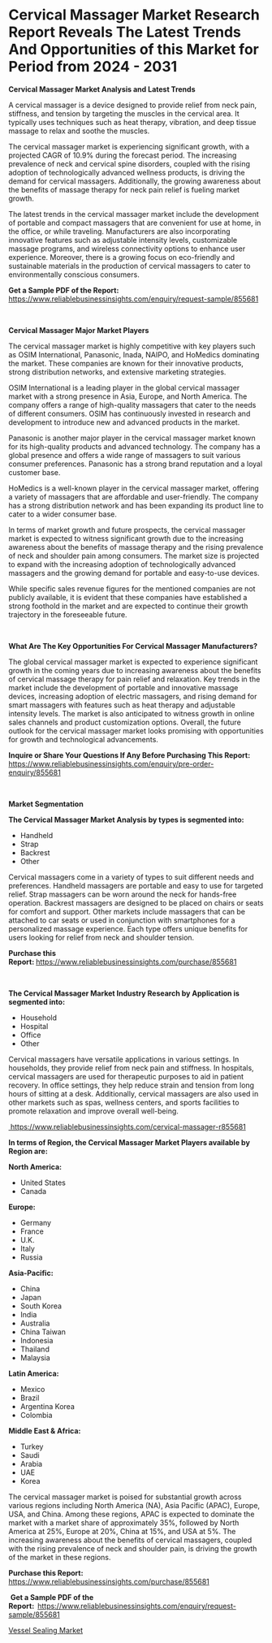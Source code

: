 <p><h1>Cervical Massager Market Research Report Reveals The Latest Trends And Opportunities of this Market for Period from 2024 - 2031</h1></p><p><strong>Cervical Massager Market Analysis and Latest Trends</strong></p>
<p><p>A cervical massager is a device designed to provide relief from neck pain, stiffness, and tension by targeting the muscles in the cervical area. It typically uses techniques such as heat therapy, vibration, and deep tissue massage to relax and soothe the muscles.</p><p>The cervical massager market is experiencing significant growth, with a projected CAGR of 10.9% during the forecast period. The increasing prevalence of neck and cervical spine disorders, coupled with the rising adoption of technologically advanced wellness products, is driving the demand for cervical massagers. Additionally, the growing awareness about the benefits of massage therapy for neck pain relief is fueling market growth.</p><p>The latest trends in the cervical massager market include the development of portable and compact massagers that are convenient for use at home, in the office, or while traveling. Manufacturers are also incorporating innovative features such as adjustable intensity levels, customizable massage programs, and wireless connectivity options to enhance user experience. Moreover, there is a growing focus on eco-friendly and sustainable materials in the production of cervical massagers to cater to environmentally conscious consumers.</p></p>
<p><strong>Get a Sample PDF of the Report:&nbsp;</strong> <a href="https://www.reliablebusinessinsights.com/enquiry/request-sample/855681">https://www.reliablebusinessinsights.com/enquiry/request-sample/855681</a></p>
<p>&nbsp;</p>
<p><strong>Cervical Massager Major Market Players</strong></p>
<p><p>The cervical massager market is highly competitive with key players such as OSIM International, Panasonic, Inada, NAIPO, and HoMedics dominating the market. These companies are known for their innovative products, strong distribution networks, and extensive marketing strategies.</p><p>OSIM International is a leading player in the global cervical massager market with a strong presence in Asia, Europe, and North America. The company offers a range of high-quality massagers that cater to the needs of different consumers. OSIM has continuously invested in research and development to introduce new and advanced products in the market.</p><p>Panasonic is another major player in the cervical massager market known for its high-quality products and advanced technology. The company has a global presence and offers a wide range of massagers to suit various consumer preferences. Panasonic has a strong brand reputation and a loyal customer base.</p><p>HoMedics is a well-known player in the cervical massager market, offering a variety of massagers that are affordable and user-friendly. The company has a strong distribution network and has been expanding its product line to cater to a wider consumer base.</p><p>In terms of market growth and future prospects, the cervical massager market is expected to witness significant growth due to the increasing awareness about the benefits of massage therapy and the rising prevalence of neck and shoulder pain among consumers. The market size is projected to expand with the increasing adoption of technologically advanced massagers and the growing demand for portable and easy-to-use devices.</p><p>While specific sales revenue figures for the mentioned companies are not publicly available, it is evident that these companies have established a strong foothold in the market and are expected to continue their growth trajectory in the foreseeable future.</p></p>
<p>&nbsp;</p>
<p><strong>What Are The Key Opportunities For Cervical Massager Manufacturers?</strong></p>
<p><p>The global cervical massager market is expected to experience significant growth in the coming years due to increasing awareness about the benefits of cervical massage therapy for pain relief and relaxation. Key trends in the market include the development of portable and innovative massage devices, increasing adoption of electric massagers, and rising demand for smart massagers with features such as heat therapy and adjustable intensity levels. The market is also anticipated to witness growth in online sales channels and product customization options. Overall, the future outlook for the cervical massager market looks promising with opportunities for growth and technological advancements.</p></p>
<p><strong>Inquire or Share Your Questions If Any Before Purchasing This Report:</strong> <a href="https://www.reliablebusinessinsights.com/enquiry/pre-order-enquiry/855681">https://www.reliablebusinessinsights.com/enquiry/pre-order-enquiry/855681</a></p>
<p>&nbsp;</p>
<p><strong>Market Segmentation</strong></p>
<p><strong>The Cervical Massager Market Analysis by types is segmented into:</strong></p>
<p><ul><li>Handheld</li><li>Strap</li><li>Backrest</li><li>Other</li></ul></p>
<p><p>Cervical massagers come in a variety of types to suit different needs and preferences. Handheld massagers are portable and easy to use for targeted relief. Strap massagers can be worn around the neck for hands-free operation. Backrest massagers are designed to be placed on chairs or seats for comfort and support. Other markets include massagers that can be attached to car seats or used in conjunction with smartphones for a personalized massage experience. Each type offers unique benefits for users looking for relief from neck and shoulder tension.</p></p>
<p><strong>Purchase this Report:&nbsp;</strong><a href="https://www.reliablebusinessinsights.com/purchase/855681">https://www.reliablebusinessinsights.com/purchase/855681</a></p>
<p>&nbsp;</p>
<p><strong>The Cervical Massager Market Industry Research by Application is segmented into:</strong></p>
<p><ul><li>Household</li><li>Hospital</li><li>Office</li><li>Other</li></ul></p>
<p><p>Cervical massagers have versatile applications in various settings. In households, they provide relief from neck pain and stiffness. In hospitals, cervical massagers are used for therapeutic purposes to aid in patient recovery. In office settings, they help reduce strain and tension from long hours of sitting at a desk. Additionally, cervical massagers are also used in other markets such as spas, wellness centers, and sports facilities to promote relaxation and improve overall well-being.</p></p>
<p><a href="https://www.reliablebusinessinsights.com/cervical-massager-r855681">&nbsp;https://www.reliablebusinessinsights.com/cervical-massager-r855681</a></p>
<p><strong>In terms of Region, the Cervical Massager Market Players available by Region are:</strong></p>
<p>
    <p> <strong> North America: </strong>
        <ul>
            <li>United States</li>
            <li>Canada</li>
        </ul>
        </p> 
    <p> <strong> Europe: </strong>
        <ul>
            <li>Germany</li>
            <li>France</li>
            <li>U.K.</li>
            <li>Italy</li>
            <li>Russia</li>
        </ul>
        </p> 
    <p> <strong> Asia-Pacific: </strong>
        <ul>
            <li>China</li>
            <li>Japan</li>
            <li>South Korea</li>
            <li>India</li>
            <li>Australia</li>
            <li>China Taiwan</li>
            <li>Indonesia</li>
            <li>Thailand</li>
            <li>Malaysia</li>
        </ul>
        </p> 
    <p> <strong> Latin America: </strong>
        <ul>
            <li>Mexico</li>
            <li>Brazil</li>
            <li>Argentina Korea</li>
            <li>Colombia</li>
        </ul>
        </p> 
    <p> <strong> Middle East & Africa: </strong>
        <ul>
            <li>Turkey</li>
            <li>Saudi</li>
            <li>Arabia</li>
            <li>UAE</li>
            <li>Korea</li>
        </ul>
    </p>
    </p>
<p><p>The cervical massager market is poised for substantial growth across various regions including North America (NA), Asia Pacific (APAC), Europe, USA, and China. Among these regions, APAC is expected to dominate the market with a market share of approximately 35%, followed by North America at 25%, Europe at 20%, China at 15%, and USA at 5%. The increasing awareness about the benefits of cervical massagers, coupled with the rising prevalence of neck and shoulder pain, is driving the growth of the market in these regions.</p></p>
<p><strong>Purchase this Report: </strong><a href="https://www.reliablebusinessinsights.com/purchase/855681">https://www.reliablebusinessinsights.com/purchase/855681</a></p>
<p>&nbsp;<strong>Get a Sample PDF of the Report:&nbsp;&nbsp;</strong><a href="https://www.reliablebusinessinsights.com/enquiry/request-sample/855681">https://www.reliablebusinessinsights.com/enquiry/request-sample/855681</a></p>
<p><strong></strong></p>
<p><p><a href="https://github.com/sarohimweaach77/Market-Research-Report-List-1/blob/main/vessel-sealing-market.md">Vessel Sealing Market</a></p></p>